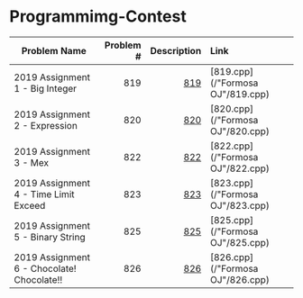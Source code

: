 # Programmimg-Contest #
|Problem Name					|Problem \#	|Description					|Link			|
|-----------------------------------------------|--------------:|----------------------------------------------:|:----------------------|
|2019 Assignment 1 \- Big Integer		|819		|[819](https://oj.nctu.me/problems/820/)	|[819.cpp](/"Formosa OJ"/819.cpp)	|
|2019 Assignment 2 \- Expression		|820		|[820](https://oj.nctu.me/problems/820/)	|[820.cpp](/"Formosa OJ"/820.cpp)	|
|2019 Assignment 3 \- Mex			|822		|[822](https://oj.nctu.me/problems/822/)	|[822.cpp](/"Formosa OJ"/822.cpp)	|
|2019 Assignment 4 \- Time Limit Exceed		|823		|[823](https://oj.nctu.me/problems/823/)	|[823.cpp](/"Formosa OJ"/823.cpp)	|
|2019 Assignment 5 \- Binary String		|825		|[825](https://oj.nctu.me/problems/825/)	|[825.cpp](/"Formosa OJ"/825.cpp)	|
|2019 Assignment 6 \- Chocolate! Chocolate!!	|826		|[826](https://oj.nctu.me/problems/826/)	|[826.cpp](/"Formosa OJ"/826.cpp)	|
